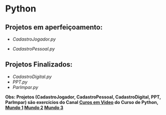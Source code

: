 # Python
 
## Projetos em aperfeiçoamento:

* *CadastroJogador.py*

* *CadastroPessoal.py*

## Projetos Finalizados:

* *CadastroDigital.py*
* *PPT.py*
* *ParImpar.py*


**Obs: Projetos (CadastroJogador, CadastroPessoal, CadastroDigital, PPT, ParImpar) são exercícios do Canal [Curos em Video](https://www.youtube.com/user/cursosemvideo) do Curso de Python, [Mundo 1](https://www.youtube.com/watch?v=S9uPNppGsGo&list=PLHz_AreHm4dlKP6QQCekuIPky1CiwmdI6&ab_channel=CursoemV%C3%ADdeo) [Mundo 2](https://www.youtube.com/watch?v=nJkVHusJp6E&list=PLHz_AreHm4dk_nZHmxxf_J0WRAqy5Czye&ab_channel=CursoemV%C3%ADdeo) [Mundo 3](https://www.youtube.com/playlist?list=PLHz_AreHm4dksnH2jVTIVNviIMBVYyFnH)**
